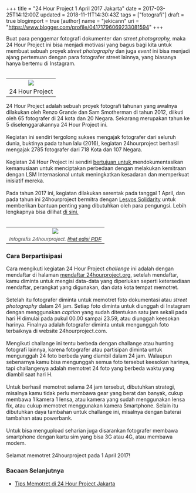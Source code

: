 +++
title = "24 Hour Project 1 April 2017 Jakarta"
date = 2017-03-25T14:12:00Z
updated = 2018-11-11T14:30:43Z
tags = ["fotografi"]
draft = true
blogimport = true 
[author]
	name = "jekicann"
	uri = "https://www.blogger.com/profile/04171796069233081594"
+++

Buat para penggemar fotografi dokumenter dan s<i>treet photography,</i> maka 24 Hour Project ini bisa menjadi motivasi yang bagus bagi kita untuk membuat sebuah proyek <i>street photography</i> dan juga <i>event</i> ini bisa menjadi ajang pertemuan dengan para fotografer street lainnya, yang biasanya hanya bertemu di Instagram.<br /><br /><table align="center" cellpadding="0" cellspacing="0" class="tr-caption-container" style="margin-left: auto; margin-right: auto; text-align: center;"><tbody><tr><td style="text-align: center;"><a href="https://2.bp.blogspot.com/-3255q6Cx5YM/WdEGcvwA3xI/AAAAAAAAdKo/QZKUoF--AQ07A7MkupJHiy5-m1bHp07EQCLcBGAs/s1600/IMG_9990.jpg" imageanchor="1" style="margin-left: auto; margin-right: auto;"><img border="0" data-original-height="683" data-original-width="1024" src="https://2.bp.blogspot.com/-3255q6Cx5YM/WdEGcvwA3xI/AAAAAAAAdKo/QZKUoF--AQ07A7MkupJHiy5-m1bHp07EQCLcBGAs/s1600/IMG_9990.jpg" /></a></td></tr><tr><td class="tr-caption" style="text-align: center;">24 Hour Project</td></tr></tbody></table>24 Hour Project adalah sebuah proyek fotografi tahunan yang awalnya dilakukan oleh Renzo Grande dan Sam Smotherman di tahun 2012, diikuti oleh 65 fotografer di 24 kota dan 20 Negara. Sekarang merupakan tahun ke 5 diselenggarakannya 24 Hour Project ini.<br /><br />Kegiatan ini sendiri tergolong sukses mengajak fotografer dari seluruh dunia, buktinya pada tahun lalu (2016), kegiatan 24hourproject berhasil mengajak 2785 fotografer dari 718 Kota dan 107 Negara.<br /><br />Kegiatan 24 Hour Project ini sendiri <a href="http://www.24hourproject.org/causes" rel="nofollow" target="_blank">bertujuan untuk </a>mendokumentasikan kemanusiaan untuk menciptakan perbedaan dengan melakukan kemitraan dengan LSM Internasional untuk meningkatkan kesadaran dan memperkuat inisiatif mereka.<br /><br />Pada tahun 2017 ini, kegiatan dilakukan serentak pada tanggal 1 April, dan pada tahun ini 24hourproject bermitra dengan <a href="http://www.lesvossolidarity.org/index.php/en/" rel="nofollow" target="_blank">Lesvos Solidarity</a> untuk memberikan bantuan penting yang dibutuhkan oleh para pengungsi. Lebih lengkapnya bisa dilihat <a href="http://www.24hourproject.org/causes" rel="nofollow" target="_blank">di sini.</a><br /><br /><table align="center" cellpadding="0" cellspacing="0" class="tr-caption-container" style="margin-left: auto; margin-right: auto; text-align: center;"><tbody><tr><td style="text-align: center;"><a href="https://1.bp.blogspot.com/-1Y8AF8znVbw/WRlUkyMS5rI/AAAAAAAAYOk/5b5336lBG4ItgfsMQTn0gYhU8ByMnNAuACLcB/s1600/tumblr_oncrvwUDVs1u01euvo3_r1_1280.jpg" imageanchor="1" style="margin-left: auto; margin-right: auto;"><img border="0" src="https://1.bp.blogspot.com/-1Y8AF8znVbw/WRlUkyMS5rI/AAAAAAAAYOk/5b5336lBG4ItgfsMQTn0gYhU8ByMnNAuACLcB/s1600/tumblr_oncrvwUDVs1u01euvo3_r1_1280.jpg" /></a></td></tr><tr><td class="tr-caption" style="text-align: center;"><em style="color: #555555; font-family: Verdana, Geneva, Tahoma, sans-serif; font-size: 0.9rem; text-align: left;">Infografis 24hourproject.&nbsp;<a href="https://drive.google.com/file/d/0ByfrRVtqWe8WVzF3S0NNWTZLTGM/view" rel="nofollow" target="_blank">lihat edisi PDF</a></em></td></tr></tbody></table><h3>Cara Berpartisipasi</h3>Cara mengikuti kegiatan 24 Hour Project <i>challenge</i> ini adalah dengan mendaftar di halaman <a href="http://www.24hourproject.org/user/register" rel="nofollow" target="_blank">mendaftar 24hourproject.org</a>, setelah mendaftar, kamu diminta untuk mengisi data-data yang diperlukan seperti ketersediaan mendaftar, perangkat yang digunakan, dan data kota tempat memotret.<br /><br />Setelah itu fotografer diminta untuk memotret foto dokumentasi atau <i>street photography</i> dalam 24 jam. Setiap foto diminta untuk diunggah di Instagram dengan menggunakan <i>caption</i> yang sudah ditentukan satu jam sekali pada hari H dimulai pada pukul 00.00 sampai 23.59, atau diunggah keesokan harinya. Finalnya adalah fotografer diminta untuk mengunggah foto terbaiknya di website 24hourproject.com.<br /><br />Mengikuti challange ini tentu berbeda dengan challange atau hunting fotografi lainnya, karena fotografer atau partisipan diminta untuk mengunggah 24 foto berbeda yang diambil dalam 24 jam. Walaupun sebenarnya kamu bisa mengunggah semua foto tersebut keesokan harinya, tapi challangenya adalah memotret 24 foto yang berbeda waktu yang diambil saat hari H.<br /><br />Untuk berhasil memotret selama 24 jam tersebut, dibutuhkan strategi, misalnya kamu tidak perlu membawa gear yang berat dan banyak, cukup membawa 1 kamera 1 lensa, atau kamera yang sudah menggunakan lensa fix, atau cukup memotret menggunakan kamera Smartphone. Selain itu dibutuhkan daya tambahan untuk challange ini, misalnya dengan baterai tambahan atau powerbank.<br /><br />Untuk bisa mengupload seharian juga disarankan fotografer membawa smartphone dengan kartu sim yang bisa 3G atau 4G, atau membawa modem.<br /><br />Selamat memotret 24hourproject pada 1 April 2017!<br /><h3>Bacaan Selanjutnya</h3><ul><li><a href="https://dagoryn.blogspot.com/2017/03/tips-memotret-di-24-hour-project-jakarta.html" target="_blank">Tips Memotret di 24 Hour Project Jakarta</a></li></ul>
